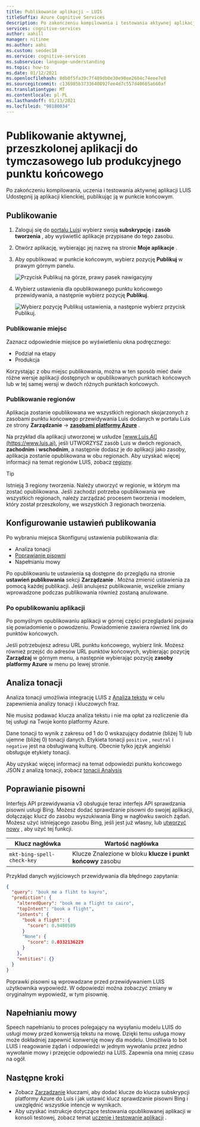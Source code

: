 ```yaml
---
title: Publikowanie aplikacji — LUIS
titleSuffix: Azure Cognitive Services
description: Po zakończeniu kompilowania i testowania aktywnej aplikacji LUIS Udostępnij ją aplikacji klienckiej, publikując ją w punkcie końcowym.
services: cognitive-services
author: aahill
manager: nitinme
ms.author: aahi
ms.custom: seodec18
ms.service: cognitive-services
ms.subservice: language-understanding
ms.topic: how-to
ms.date: 01/12/2021
ms.openlocfilehash: 8db0f5fa39c7f489db0e30e98ee2684c74eee7e8
ms.sourcegitcommit: c136985b3733640892fee4d7c557d40665a660af
ms.translationtype: MT
ms.contentlocale: pl-PL
ms.lasthandoff: 01/13/2021
ms.locfileid: "98180034"
---
```

# <a name="publish-your-active-trained-app-to-a-staging-or-production-endpoint"></a>Publikowanie aktywnej, przeszkolonej aplikacji do tymczasowego lub produkcyjnego punktu końcowego

Po zakończeniu kompilowania, uczenia i testowania aktywnej aplikacji LUIS Udostępnij ją aplikacji klienckiej, publikując ją w punkcie końcowym.

## <a name="publishing"></a>Publikowanie
1. Zaloguj się do [portalu Luis](https://www.luis.ai)i wybierz swoją **subskrypcję** i **zasób tworzenia** , aby wyświetlić aplikacje przypisane do tego zasobu.
1. Otwórz aplikację, wybierając jej nazwę na stronie **Moje aplikacje** .
1. Aby opublikować w punkcie końcowym, wybierz pozycję **Publikuj** w prawym górnym panelu.

    ![Przycisk Publikuj na górze, prawy pasek nawigacyjny](./media/luis-how-to-publish-app/publish-top-nav-bar.png)

1. Wybierz ustawienia dla opublikowanego punktu końcowego przewidywania, a następnie wybierz pozycję **Publikuj**.

    ![Wybierz pozycję Publikuj ustawienia, a następnie wybierz przycisk Publikuj.](./media/luis-how-to-publish-app/publish-pop-up.png)

### <a name="publishing-slots"></a>Publikowanie miejsc

Zaznacz odpowiednie miejsce po wyświetleniu okna podręcznego:

* Podział na etapy
* Produkcja

Korzystając z obu miejsc publikowania, można w ten sposób mieć dwie różne wersje aplikacji dostępnych w opublikowanych punktach końcowych lub w tej samej wersji w dwóch różnych punktach końcowych.

### <a name="publishing-regions"></a>Publikowanie regionów

Aplikacja zostanie opublikowana we wszystkich regionach skojarzonych z zasobami punktu końcowego przewidywania Luis dodanych w portalu Luis ze strony **Zarządzanie**  ->  **[zasobami platformy Azure](luis-how-to-azure-subscription.md#assign-a-resource-to-an-app)** .

Na przykład dla aplikacji utworzonej w usłudze [www.Luis.AI](https://www.luis.ai), jeśli UTWORZYSZ zasób Luis w dwóch regionach, **zachodnim** i **wschodnim**, a następnie dodasz je do aplikacji jako zasoby, aplikacja zostanie opublikowana w obu regionach. Aby uzyskać więcej informacji na temat regionów LUIS, zobacz [regiony](luis-reference-regions.md).

> [!TIP]
> Istnieją 3 regiony tworzenia. Należy utworzyć w regionie, w którym ma zostać opublikowana. Jeśli zachodzi potrzeba opublikowania we wszystkich regionach, należy zarządzać procesem tworzenia i modelem, który został przeszkolony, we wszystkich 3 regionach tworzenia.


## <a name="configuring-publish-settings"></a>Konfigurowanie ustawień publikowania

Po wybraniu miejsca Skonfiguruj ustawienia publikowania dla:

* Analiza tonacji
* [Poprawianie pisowni](luis-tutorial-bing-spellcheck.md)
* Napełnianiu mowy

Po opublikowaniu te ustawienia są dostępne do przeglądu na stronie **ustawień publikowania** sekcji **Zarządzanie** . Można zmienić ustawienia za pomocą każdej publikacji. Jeśli anulujesz publikowanie, wszelkie zmiany wprowadzone podczas publikowania również zostaną anulowane.

### <a name="when-your-app-is-published"></a>Po opublikowaniu aplikacji

Po pomyślnym opublikowaniu aplikacji w górnej części przeglądarki pojawia się powiadomienie o powodzeniu. Powiadomienie zawiera również link do punktów końcowych.

Jeśli potrzebujesz adresu URL punktu końcowego, wybierz link. Możesz również przejść do adresów URL punktów końcowych, wybierając pozycję **Zarządzaj** w górnym menu, a następnie wybierając pozycję **zasoby platformy Azure** w menu po lewej stronie.

## <a name="sentiment-analysis"></a>Analiza tonacji

<a name="enable-sentiment-analysis"></a>

Analiza tonacji umożliwia integrację LUIS z [Analiza tekstu](https://azure.microsoft.com/services/cognitive-services/text-analytics/) w celu zapewnienia analizy tonacji i kluczowych fraz.

Nie musisz podawać klucza analiza tekstu i nie ma opłat za rozliczenie dla tej usługi na Twoje konto platformy Azure.

Dane tonacji to wynik z zakresu od 1 do 0 wskazujący dodatnie (bliżej 1) lub ujemne (bliżej 0) tonacji danych. Etykieta tonacji `positive` , `neutral` i `negative` jest na obsługiwaną kulturę. Obecnie tylko język angielski obsługuje etykiety tonacji.

Aby uzyskać więcej informacji na temat odpowiedzi punktu końcowego JSON z analizą tonacji, zobacz [tonacji Analysis](luis-reference-prebuilt-sentiment.md)

## <a name="spelling-correction"></a>Poprawianie pisowni

Interfejs API przewidywania v3 obsługuje teraz interfejs API sprawdzania pisowni usługi Bing. Możesz dodać sprawdzanie pisowni do swojej aplikacji, dołączając klucz do zasobu wyszukiwania Bing w nagłówku swoich żądań. Możesz użyć istniejącego zasobu Bing, jeśli jest już własny, lub [utworzyć nowy](https://portal.azure.com/#create/Microsoft.BingSearch) , aby użyć tej funkcji. 

|Klucz nagłówka|Wartość nagłówka|
|--|--|
|`mkt-bing-spell-check-key`|Klucze Znalezione w bloku **klucze i punkt końcowy** zasobu|

Przykład danych wyjściowych przewidywania dla błędnego zapytania:

```json
{
  "query": "bouk me a fliht to kayro",
  "prediction": {
    "alteredQuery": "book me a flight to cairo",
    "topIntent": "book a flight",
    "intents": {
      "book a flight": {
        "score": 0.9480589
      }
      "None": {
        "score": 0.0332136229
      }
    },
    "entities": {}
  }
}
```

Poprawki pisowni są wprowadzane przed przewidywaniem LUIS użytkownika wypowiedź. W odpowiedzi można zobaczyć zmiany w oryginalnym wypowiedź, w tym pisownię.

## <a name="speech-priming"></a>Napełnianiu mowy

Speech napełnianiu to proces polegający na wysyłaniu modelu LUIS do usługi mowy przed konwersją tekstu na mowę. Dzięki temu usługa mowy może dokładniej zapewnić konwersję mowy dla modelu. Umożliwia to bot LUIS i reagowanie żądań i odpowiedzi w jednym wywołaniu przez jedno wywołanie mowy i przejęcie odpowiedzi na LUIS. Zapewnia ona mniej czasu na ogół.

## <a name="next-steps"></a>Następne kroki

* Zobacz [Zarządzanie](./luis-how-to-azure-subscription.md) kluczami, aby dodać klucze do klucza subskrypcji platformy Azure do Luis i jak ustawić klucz sprawdzanie pisowni Bing i uwzględnić wszystkie intencje w wynikach.
* Aby uzyskać instrukcje dotyczące testowania opublikowanej aplikacji w konsoli testowej, zobacz temat [uczenie i testowanie aplikacji](luis-interactive-test.md) .

